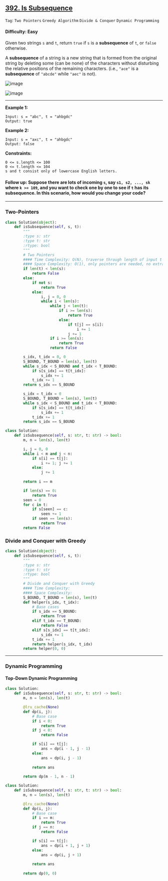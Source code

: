 ## [392. Is Subsequence](https://leetcode.com/problems/is-subsequence)

```Tag```: ```Two Pointers``` ```Greedy Algorithm``` ```Divide & Conquer``` ```Dynamic Programming```

#### Difficulty: Easy

Given two strings ```s``` and ```t```, return ```true``` if ```s``` is a __subsequence__ of ```t```, or ```false``` otherwise.

A __subsequence__ of a string is a new string that is formed from the original string by deleting some (can be none) of the characters without disturbing the relative positions of the remaining characters. (i.e., ```"ace"``` is a __subsequence__ of ```"abcde"``` while ```"aec"``` is not).

![image](https://user-images.githubusercontent.com/35042430/205380949-977ed83a-4f51-44f1-86d3-6411153715d2.png)

![image](https://github.com/quananhle/Python/assets/35042430/4aa4ec9b-4445-4938-b4d3-4a6daed5c049)

---

__Example 1:__
```
Input: s = "abc", t = "ahbgdc"
Output: true
```

__Example 2:__
```
Input: s = "axc", t = "ahbgdc"
Output: false
```

__Constraints:__
```
0 <= s.length <= 100
0 <= t.length <= 104
s and t consist only of lowercase English letters.
```

#### Follow up: Suppose there are lots of incoming ```s```, say ```s1, s2, ..., sk``` where ```k >= 109```, and you want to check one by one to see if ```t``` has its subsequence. In this scenario, how would you change your code?

---

### Two-Pointers

```Python
class Solution(object):
    def isSubsequence(self, s, t):
        """
        :type s: str
        :type t: str
        :rtype: bool
        """
        # Two Pointers
        #### Time Complexity: O(N), traverse through length of input t but iterate though length t and length s at the same time
        #### Space Complexity: O(1), only pointers are needed, no extra space required
        if len(t) < len(s):
            return False
        else:
            if not s:
                return True
            else:
                i, j = 0, 0
                while i < len(s):
                    while j < len(t):
                        if i >= len(s):
                            return True
                        else:
                            if t[j] == s[i]:
                                i += 1
                            j += 1
                    if i >= len(s):
                        return True
                    return False
```

```Python
        s_idx, t_idx = 0, 0
        S_BOUND, T_BOUND = len(s), len(t)
        while s_idx < S_BOUND and t_idx < T_BOUND:
            if s[s_idx] == t[t_idx]:
                s_idx += 1
            t_idx += 1
        return s_idx == S_BOUND
```

```Python
        s_idx = t_idx = 0
        S_BOUND, T_BOUND = len(s), len(t)
        while s_idx < S_BOUND and t_idx < T_BOUND:
            if s[s_idx] == t[t_idx]:
                s_idx += 1
            t_idx += 1
        return s_idx == S_BOUND
```

```Python
class Solution:
    def isSubsequence(self, s: str, t: str) -> bool:
        m, n = len(s), len(t)

        i, j = 0, 0
        while i < m and j < n:
            if s[i] == t[j]:
                i += 1; j += 1
            else:
                j += 1
            
        return i == m
```

```Python
        if len(s) == 0:
            return True
        seen = 0
        for c in t:
            if s[seen] == c:
                seen += 1
            if seen == len(s):
                return True
        return False
```

### Divide and Conquer with Greedy

```Python
class Solution(object):
    def isSubsequence(self, s, t):
        """
        :type s: str
        :type t: str
        :rtype: bool
        """
        # Divide and Conquer with Greedy
        #### Time Complexity:
        #### Space Complexity:
        S_BOUND, T_BOUND = len(s), len(t)
        def helper(s_idx, t_idx):
            # Base cases
            if s_idx == S_BOUND:
                return True
            elif t_idx == T_BOUND:
                return False
            elif s[s_idx] == t[t_idx]:
                s_idx += 1
            t_idx += 1
            return helper(s_idx, t_idx)
        return helper(0, 0)
```

--- 

### Dynamic Programming

#### Top-Down Dynamic Programming

```Python
class Solution:
    def isSubsequence(self, s: str, t: str) -> bool:
        m, n = len(s), len(t)

        @lru_cache(None)
        def dp(i, j):
            # Base case
            if i < 0:
                return True
            if j < 0:
                return False

            if s[i] == t[j]:
                ans = dp(i - 1, j - 1)
            else:
                ans = dp(i, j - 1)
            
            return ans
        
        return dp(m - 1, n - 1)
```

```Python
class Solution:
    def isSubsequence(self, s: str, t: str) -> bool:
        m, n = len(s), len(t)

        @lru_cache(None)
        def dp(i, j):
            # Base case
            if i == m:
                return True
            if j == n:
                return False

            if s[i] == t[j]:
                ans = dp(i + 1, j + 1)
            else:
                ans = dp(i, j + 1)
            
            return ans
        
        return dp(0, 0)
```
